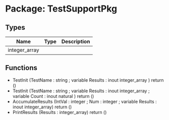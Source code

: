 # Package: TestSupportPkg
## Types
| Name          | Type | Description |
| ------------- | ---- | ----------- |
| integer_array |      |             |
## Functions
- TestInit <font id="function_arguments">(TestName : string ; variable Results : inout integer_array )</font> <font id="function_return">return ()</font>
- TestInit <font id="function_arguments">(TestName : string ; variable Results : inout integer_array ; variable Count : inout natural )</font> <font id="function_return">return ()</font>
- AccumulateResults <font id="function_arguments">(IntVal : integer ; Num : integer ; variable Results : inout integer_array)</font> <font id="function_return">return ()</font>
- PrintResults <font id="function_arguments">(Results : integer_array)</font> <font id="function_return">return ()</font>
